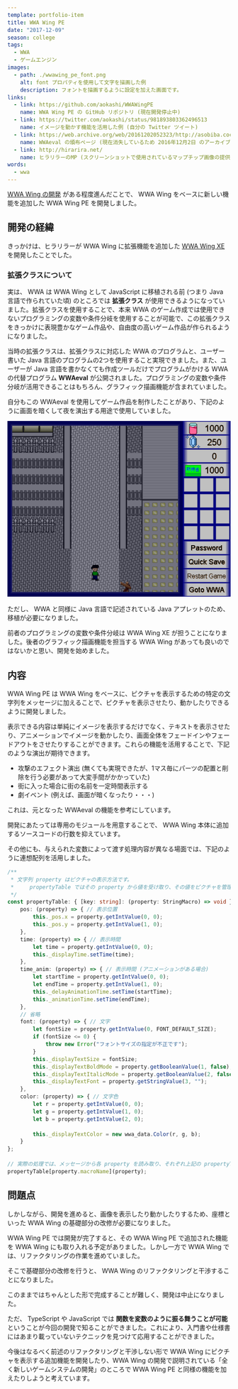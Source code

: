 ```yaml
---
template: portfolio-item
title: WWA Wing PE
date: "2017-12-09"
season: college
tags:
  - WWA
  - ゲームエンジン
images:
  - path: ./wwawing_pe_font.png
    alt: font プロパティを使用して文字を描画した例
    description: フォントを描画するように設定を加えた画面です。
links:
  - link: https://github.com/aokashi/WWAWingPE
    name: WWA Wing PE の GitHub リポジトリ (現在開発停止中)
  - link: https://twitter.com/aokashi/status/981893803362496513
    name: イメージを動かす機能を活用した例 (自分の Twitter ツイート)
  - link: https://web.archive.org/web/20161202052323/http://asobiba.cocolog-nifty.com/game/wwa/wwaeval/
    name: WWAeval の頒布ページ (現在消失しているため 2016年12月2日 のアーカイブを掲載)
  - link: http://hirarira.net/
    name: ヒラリラーのMP (スクリーンショットで使用されているマップチップ画像の提供元)
words:
  - wwa
---
```


[WWA Wing の開発](wwa_wing) がある程度進んだことで、 WWA Wing をベースに新しい機能を追加した WWA Wing PE を開発しました。

## 開発の経緯

きっかけは、ヒラリラーが WWA Wing に拡張機能を追加した [WWA Wing XE](https://github.com/hirarira/WWAWingXE) を開発したことでした。

### 拡張クラスについて

実は、 WWA は WWA Wing として JavaScript に移植される前 (つまり Java 言語で作られていた頃) のところでは **拡張クラス** が使用できるようになっていました。拡張クラスを使用することで、本来 WWA のゲーム作成では使用できないプログラミングの変数や条件分岐を使用することが可能で、この拡張クラスをきっかけに表現豊かなゲーム作品や、自由度の高いゲーム作品が作られるようになりました。

当時の拡張クラスは、拡張クラスに対応した WWA のプログラムと、ユーザー書いた Java 言語のプログラムの2つを使用すること実現できました。また、ユーザーが Java 言語を書かなくても作成ツールだけでプログラムがかける WWA の代替プログラム **WWAeval** が公開されました。プログラミングの変数や条件分岐が活用できることはもちろん、グラフィック描画機能が含まれていました。

自分もこの WWAeval を使用してゲーム作品を制作したことがあり、下記のように画面を暗くして夜を演出する用途で使用していました。

![自分が以前に開発していたゲーム作品「スライムの逆襲」で画面を暗くする演出](./wwa_attack_of_slime_effect.png)

ただし、 WWA と同様に Java 言語で記述されている Java アプレットのため、移植が必要になりました。

前者のプログラミングの変数や条件分岐は WWA Wing XE が担うことになりました。後者のグラフィック描画機能を担当する WWA Wing があっても良いのではないかと思い、開発を始めました。

## 内容

WWA Wing PE は WWA Wing をベースに、ピクチャを表示するための特定の文字列をメッセージに加えることで、ピクチャを表示させたり、動かしたりできるように開発しました。

表示できる内容は単純にイメージを表示するだけでなく、テキストを表示させたり、アニメーションでイメージを動かしたり、画面全体をフェードインやフェードアウトをさせたりすることができます。これらの機能を活用することで、下記のような演出が期待できます。

- 攻撃のエフェクト演出 (無くても実現できたが、1マス毎にパーツの配置と削除を行う必要があって大変手間がかかっていた)
- 街に入った場合に街の名前を一定時間表示する
- 劇イベント (例えば、画面が暗くなったり・・・)

これは、元となった WWAeval の機能を参考にしています。

開発にあたっては専用のモジュールを用意することで、 WWA Wing 本体に追加するソースコードの行数を抑えています。

その他にも、与えられた変数によって渡す処理内容が異なる場面では、下記のように連想配列を活用しました。

```typescript
/**
 * 文字列 property はピクチャの表示方法です。
 *     propertyTable ではその property から値を受け取り、その値をピクチャを管理しているクラスのプロパティに設定しています。
 */
const propertyTable: { [key: string]: (property: StringMacro) => void } = {
    pos: (property) => { // 表示位置
        this._pos.x = property.getIntValue(0, 0);
        this._pos.y = property.getIntValue(1, 0);
    },
    time: (property) => { // 表示時間
        let time = property.getIntValue(0, 0);
        this._displayTime.setTime(time);
    },
    time_anim: (property) => { // 表示時間 (アニメーションがある場合)
        let startTime = property.getIntValue(0, 0);
        let endTime = property.getIntValue(1, 0);
        this._delayAnimationTime.setTime(startTime);
        this._animationTime.setTime(endTime);
    },
    // 省略
    font: (property) => { // 文字
        let fontSize = property.getIntValue(0, FONT_DEFAULT_SIZE);
        if (fontSize <= 0) {
            throw new Error("フォントサイズの指定が不正です");
        }
        this._displayTextSize = fontSize;
        this._displayTextBoldMode = property.getBooleanValue(1, false);
        this._displayTextItalicMode = property.getBooleanValue(2, false);
        this._displayTextFont = property.getStringValue(3, "");
    },
    color: (property) => { // 文字色
        let r = property.getIntValue(0, 0);
        let g = property.getIntValue(1, 0);
        let b = property.getIntValue(2, 0);

        this._displayTextColor = new wwa_data.Color(r, g, b);
    }
};

// 実際の処理では、メッセージから各 property を読み取り、それぞれ上記の propertyTable に対応した処理を実行させています。
propertyTable[property.macroName](property);
```

## 問題点

しかしながら、開発を進めると、画像を表示したり動かしたりするため、座標といった WWA Wing の基礎部分の改修が必要になりました。

WWA Wing PE では開発が完了すると、その WWA Wing PE で追加された機能を WWA Wing にも取り入れる予定がありました。しかし一方で WWA Wing では、リファクタリングの作業を進めていました。

そこで基礎部分の改修を行うと、 WWA Wing のリファクタリングと干渉することになりました。

このままではちゃんとした形で完成することが難しく、開発は中止になりました。

ただ、 TypeScript や JavaScript では **関数を変数のように振る舞うことが可能** ということが今回の開発で知ることができました。これにより、入門書や仕様書にはあまり載っていないテクニックを見つけて応用することができました。

今後はなるべく前述のリファクタリングと干渉しない形で WWA Wing にピクチャを表示する追加機能を開発したり、WWA Wing の開発で説明されている「全く新しいゲームシステムの開発」のところで WWA Wing PE と同様の機能を加えたりしようと考えています。
